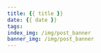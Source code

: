 ```yaml
---
title: {{ title }}
date: {{ date }}
tags:
index_img: /img/post_banner
banner_img: /img/post_banner
---
```

